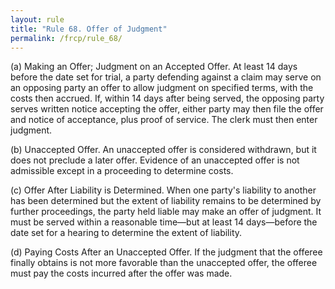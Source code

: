 ```yaml
---
layout: rule
title: "Rule 68. Offer of Judgment"
permalink: /frcp/rule_68/
---
```


(a) Making an Offer; Judgment on an Accepted Offer. At least 14 days before the date set for trial, a party defending against a claim may serve on an opposing party an offer to allow judgment on specified terms, with the costs then accrued. If, within 14 days after being served, the opposing party serves written notice accepting the offer, either party may then file the offer and notice of acceptance, plus proof of service. The clerk must then enter judgment.


(b) Unaccepted Offer. An unaccepted offer is considered withdrawn, but it does not preclude a later offer. Evidence of an unaccepted offer is not admissible except in a proceeding to determine costs.


(c) Offer After Liability is Determined. When one party's liability to another has been determined but the extent of liability remains to be determined by further proceedings, the party held liable may make an offer of judgment. It must be served within a reasonable time—but at least 14 days—before the date set for a hearing to determine the extent of liability.


(d) Paying Costs After an Unaccepted Offer. If the judgment that the offeree finally obtains is not more favorable than the unaccepted offer, the offeree must pay the costs incurred after the offer was made.
